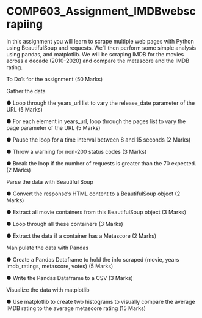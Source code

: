 # COMP603_Assignment_IMDBwebscrapiing
In this assignment you will learn to scrape multiple web pages with Python using BeautifulSoup and requests. We’ll then perform some simple analysis using pandas, and matplotlib.  We will be scraping IMDB for the movies across a decade (2010-2020) and compare the metascore and the IMDB rating.  

To Do’s for the assignment (50 Marks)

Gather the data

●	Loop through the years_url list to vary the release_date parameter of the URL (5 Marks)

●	For each element in years_url, loop through the pages list to vary the page parameter of the URL (5 Marks)

●	Pause the loop for a time interval between 8 and 15 seconds (2 Marks)

●	Throw a warning for non-200 status codes (3 Marks)

●	Break the loop if the number of requests is greater than the 70 expected. (2 Marks)

Parse the data with Beautiful Soup

●	Convert the response‘s HTML content to a BeautifulSoup object (2 Marks)

●	Extract all movie containers from this BeautifulSoup object (3 Marks)

●	Loop through all these containers (3 Marks)

●	Extract the data if a container has a Metascore (2 Marks)

Manipulate the data with Pandas

●	Create a Pandas Dataframe to hold the info scraped (movie, years imdb_ratings, metascore, votes) (5 Marks)

●	Write the Pandas Dataframe to a CSV (3 Marks)

Visualize the data with matplotlib

●	Use matplotlib to create two histograms to visually compare the average IMDB rating to the average metascore rating (15 Marks)

